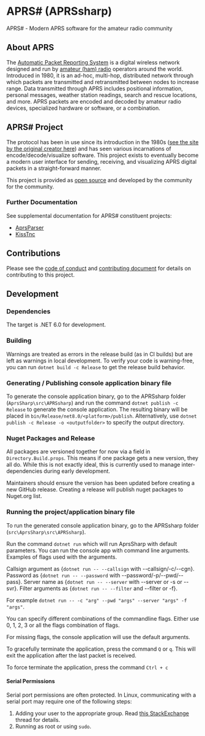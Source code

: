 # APRS# (APRSsharp)

APRS# - Modern APRS software for the amateur radio community

## About APRS

The [Automatic Packet Reporting System](https://en.wikipedia.org/wiki/Automatic_Packet_Reporting_System)
is a digital wireless network designed and run by [amateur (ham) radio](https://en.wikipedia.org/wiki/Amateur_radio)
operators around the world. Introduced in 1980, it is an ad-hoc, multi-hop,
distributed network through which packets are transmitted and retransmitted
between nodes to increase range. Data transmitted through APRS includes
positional information, personal messages, weather station readings, search and
rescue locations, and more. APRS packets are encoded and decoded by amateur
radio devices, specialized hardware or software, or a combination.

## APRS# Project

The protocol has been in use since its introduction in the 1980s
([see the site by the original creator here](http://aprs.org/)) and has seen
various incarnations of encode/decode/visualize software. This project exists
to eventually become a modern user interface for sending, receiving, and
visualizing APRS digital packets in a straight-forward manner.

This project is provided as [open source](LICENSE) and developed by the
community for the community.

### Further Documentation

See supplemental documentation for APRS# constituent projects:

* [AprsParser](src/AprsParser/AprsParser.md)
* [KissTnc](src/KissTnc/KissTnc.md)

## Contributions

Please see the [code of conduct](CODE_OF_CONDUCT.md) and
[contributing document](CONTRIBUTING.MD) for details on contributing to
this project.

## Development

### Dependencies

The target is .NET 6.0 for development.

### Building

Warnings are treated as errors in the release build (as in CI builds) but are
left as warnings in local development. To verify your code is warning-free, you
can run `dotnet build -c Release` to get the release build behavior.

### Generating / Publishing console application binary file

To generate the console application binary, go to the APRSsharp folder
(`AprsSharp\src\APRSsharp`) and run the command `dotnet publish -c Release` to generate
the console application.
The resulting binary will be placed in
`bin/Release/net8.0/<platform>/publish`.
Alternatively, use `dotnet publish -c Release -o <outputfolder>` to specify the
output directory.

### Nuget Packages and Release

All packages are versioned together for now via a field in
`Directory.Build.props`. This means if one package gets a new version, they all
do. While this is not exactly ideal, this is currently used to manage
inter-dependencies during early development.

Maintainers should ensure the version has been updated before creating a new
GitHub release. Creating a release will publish nuget packages to Nuget.org
list.

### Running the project/application binary file

To run the generated console application binary, go to the APRSsharp folder
(`src\AprsSharp\src\APRSsharp`).

Run the command `dotnet run` which will run AprsSharp with default parameters.
You can run the console app with command line arguments.
Examples of flags used with the arguments.

Callsign argument as {`dotnet run -- --callsign` with --callsign/-c/--cgn}.
Password as {`dotnet run -- --password` with --password/-p/--pwd/--pass}.
Server name as {`dotnet run -- --server` with --server or -s or --svr}.
Filter arguments as {`dotnet run -- --filter` and --filter or -f}.

For example `dotnet run -- -c "arg" --pwd "args" --server "args" -f "args"`.

You can specify different combinations of the commandline flags.
Either use 0, 1, 2, 3 or all the flags combination of flags.

For missing flags, the console application will use the default arguments.

To gracefully terminate the application, press the command `Q` or `q`.
This will exit the application after the last packet is received.

To force terminate the application, press the command `Ctrl + c`

#### Serial Permissions

Serial port permissions are often protected.
In Linux, communicating with a serial port may require one of the following steps:

1. Adding your user to the appropriate group. Read
[this StackExchange](https://unix.stackexchange.com/questions/14354/read-write-to-a-serial-port-without-root)
thread for details.
2. Running as root or using `sudo`.
